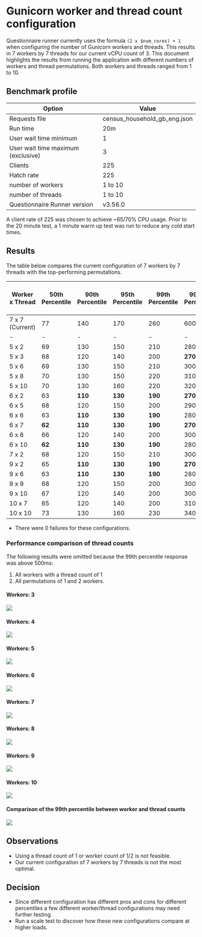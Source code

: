 # Gunicorn worker and thread count configuration

Questionnaire runner currently uses the formula `(2 x $num_cores) + 1` when configuring the number of Gunicorn workers and threads. This results in 7 workers by 7 threads for our current vCPU count of 3.
This document highlights the results from running the application with different numbers of workers and thread permutations. Both workers and threads ranged from 1 to 10. 

## Benchmark profile

| Option                             | Value                        |
|------------------------------------|------------------------------|
| Requests file                      | census_household_gb_eng.json |
| Run time                           | 20m                          |
| User wait time minimum             | 1                            |
| User wait time maximum (exclusive) | 3                            |
| Clients                            | 225                          |
| Hatch rate                         | 225                          |
| number of workers                  | 1 to 10                      |
| number of threads                  | 1 to 10                      |
| Questionnaire Runner version       | v3.56.0                      |

A client rate of 225 was chosen to achieve ~65/70% CPU usage. Prior to the 20 minute test, a 1 minute warm up test was run to reduce any cold start times.

## Results

The table below compares the current configuration of 7 workers by 7 threads with the top-performing permutations.

| Worker x Thread | 50th Percentile | 90th Percentile | 95th Percentile | 99th Percentile | 99.9th Percentile | 100th Percentile | GETs Average (weighted) | POSTs Average (weighted) | All requests Average (weighted) | Total Requests |
|-----------------|-----------------|-----------------|-----------------|-----------------|-------------------|------------------|-------------------------|--------------------------|---------------------------------|----------------|
| 7 x 7 (Current) | 77              | 140             | 170             | 260             | 600               | 1400             | 243                     | 298                      | 270                             | 320,773        |
| -               | -               | -               | -               | -               | -                 | -                | -                       | -                        | -                               | -              |
| 5 x 2           | 69              | 130             | 150             | 210             | 280               | **510**          | 189                     | 208                      | 198                             | 325,105        |
| 5 x 3           | 68              | 120             | 140             | 200             | **270**           | 650              | 174                     | 200                      | 187                             | 326,242        |
| 5 x 6           | 69              | 130             | 150             | 210             | 300               | 610              | 182                     | 220                      | 201                             | 324,880        |
| 5 x 8           | 70              | 130             | 150             | 220             | 310               | 550              | 181                     | 225                      | 203                             | 324,731        |
| 5 x 10          | 70              | 130             | 160             | 220             | 320               | 610              | 189                     | 234                      | 211                             | 324,585        |
| 6 x 2           | 63              | **110**         | **130**         | **190**         | **270**           | 770              | 168                     | 186                      | 177                             | 328,819        |
| 6 x 5           | 68              | 120             | 150             | 200             | 290               | 580              | 172                     | 212                      | 191                             | 326,306        |
| 6 x 6           | 63              | **110**         | **130**         | **190**         | 280               | **510**          | 159                     | 195                      | 177                             | 328,715        |
| 6 x 7           | **62**          | **110**         | **130**         | **190**         | **270**           | 1400             | **157**                 | 192                      | **174**                         | 328,855        |
| 6 x 8           | 66              | 120             | 140             | 200             | 300               | 570              | 169                     | 207                      | 188                             | 326,849        |
| 6 x 10          | **62**          | **110**         | **130**         | **190**         | 280               | 630              | 159                     | 195                      | 176                             | **329,017**    |
| 7 x 2           | 68              | 120             | 150             | 210             | 300               | 730              | 199                     | 214                      | 206                             | 325,552        |
| 9 x 2           | 65              | **110**         | **130**         | **190**         | **270**           | 700              | 168                     | **190**                  | 179                             | 328,011        |
| 9 x 6           | 63              | **110**         | **130**         | **190**         | 280               | 560              | 160                     | 196                      | 178                             | 328,588        |
| 9 x 9           | 68              | 120             | 150             | 200             | 300               | 740              | 172                     | 213                      | 192                             | 326,285        |
| 9 x 10          | 67              | 120             | 140             | 200             | 300               | 580              | 172                     | 214                      | 193                             | 326,015        |
| 10 x 7          | 65              | 120             | 140             | 200             | 310               | 660              | 172                     | 212                      | 192                             | 326,886        |
| 10 x 10         | 73              | 130             | 160             | 230             | 340               | 620              | 196                     | 246                      | 221                             | 323,284        |

- There were 0 failures for these configurations.

### Performance comparison of thread counts

The following results were omitted because the 99th percentile response was above 500ms:
1. All workers with a thread count of 1
2. All permutations of 1 and 2 workers.

#### Workers: 3

![](images/performance_graph_workers3.png)

#### Workers: 4

![](images/performance_graph_workers4.png)

#### Workers: 5

![](images/performance_graph_workers5.png)

#### Workers: 6

![](images/performance_graph_workers6.png)

#### Workers: 7

![](images/performance_graph_workers7.png)

#### Workers: 8

![](images/performance_graph_workers8.png)

#### Workers: 9

![](images/performance_graph_workers9.png)

#### Workers: 10

![](images/performance_graph_workers10.png)

#### Comparison of the 99th percentile between worker and thread counts

![](images/performance_graph_workers_by_threads.png)

## Observations

- Using a thread count of 1 or worker count of 1/2 is not feasible.
- Our current configuration of 7 workers by 7 threads is not the most optimal.

## Decision
- Since different configuration has different pros and cons for different percentiles a few different worker/thread configurations may need further testing.
- Run a scale test to discover how these new configurations compare at higher loads.

